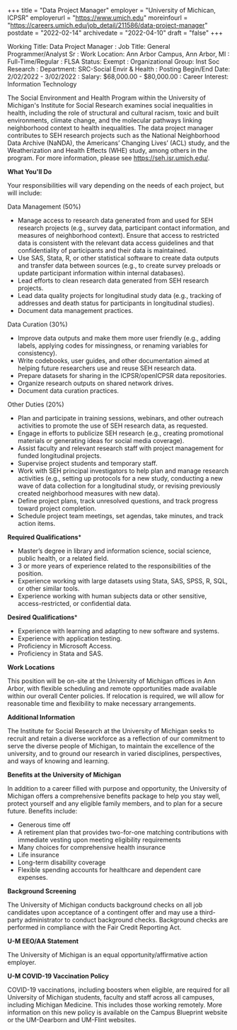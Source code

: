 +++
title = "Data Project Manager"
employer = "University of Michican, ICPSR"
employerurl = "https://www.umich.edu"
moreinfourl = "https://careers.umich.edu/job_detail/211586/data-project-manager"
postdate = "2022-02-14"
archivedate = "2022-04-10"
draft = "false"
+++

Working Title: Data Project Manager
: Job Title: General Programmer/Analyst Sr
: Work Location: Ann Arbor Campus, Ann Arbor, MI
: Full-Time/Regular
: FLSA Status: Exempt
: Organizational Group: Inst Soc Research
: Department: SRC-Social Envir & Health
: Posting Begin/End Date: 2/02/2022 - 3/02/2022
: Salary: $68,000.00 - $80,000.00
: Career Interest: Information Technology

The Social Environment and Health Program within the University of Michigan's Institute for Social Research examines social inequalities in health, including the role of structural and cultural racism, toxic and built environments, climate change, and the molecular pathways linking neighborhood context to health inequalities. The data project manager contributes to SEH research projects such as the National Neighborhood Data Archive (NaNDA), the Americans’ Changing Lives’ (ACL) study, and the Weatherization and Health Effects (WHE) study, among others in the program. For more information, please see https://seh.isr.umich.edu/.

**What You'll Do**

Your responsibilities will vary depending on the needs of each project, but will include:

Data Management (50%)

- Manage access to research data generated from and used for SEH research projects (e.g., survey data, participant contact information, and measures of neighborhood context). Ensure that access to restricted data is consistent with the relevant data access guidelines and that confidentiality of participants and their data is maintained.
- Use SAS, Stata, R, or other statistical software to create data outputs and transfer data between sources (e.g., to create survey preloads or update participant information within internal databases).
- Lead efforts to clean research data generated from SEH research projects.
- Lead data quality projects for longitudinal study data (e.g., tracking of addresses and death status for participants in longitudinal studies).
- Document data management practices.

Data Curation (30%)

- Improve data outputs and make them more user friendly (e.g., adding labels, applying codes for missingness, or renaming variables for consistency).
- Write codebooks, user guides, and other documentation aimed at helping future researchers use and reuse SEH research data.
- Prepare datasets for sharing in the ICPSR/openICPSR data repositories.
- Organize research outputs on shared network drives.
- Document data curation practices.

Other Duties (20%)

- Plan and participate in training sessions, webinars, and other outreach activities to promote the use of SEH research data, as requested.
- Engage in efforts to publicize SEH research (e.g., creating promotional materials or generating ideas for social media coverage).
- Assist faculty and relevant research staff with project management for funded longitudinal projects.
- Supervise project students and temporary staff.
- Work with SEH principal investigators to help plan and manage research activities (e.g., setting up protocols for a new study, conducting a new wave of data collection for a longitudinal study, or revising previously created neighborhood measures with new data).
- Define project plans, track unresolved questions, and track progress toward project completion.
- Schedule project team meetings, set agendas, take minutes, and track action items.

**Required Qualifications***

- Master’s degree in library and information science, social science, public health, or a related field.
- 3 or more years of experience related to the responsibilities of the position.
- Experience working with large datasets using Stata, SAS, SPSS, R, SQL, or other similar tools.
- Experience working with human subjects data or other sensitive, access-restricted, or confidential data.

**Desired Qualifications***

- Experience with learning and adapting to new software and systems.
- Experience with application testing.
- Proficiency in Microsoft Access.
- Proficiency in Stata and SAS.

**Work Locations**

This position will be on-site at the University of Michigan offices in Ann Arbor, with flexible scheduling and remote opportunities made available within our overall Center policies. If relocation is required, we will allow for reasonable time and flexibility to make necessary arrangements.

**Additional Information**

The Institute for Social Research at the University of Michigan seeks to recruit and retain a diverse workforce as a reflection of our commitment to serve the diverse people of Michigan, to maintain the excellence of the university, and to ground our research in varied disciplines, perspectives, and ways of knowing and learning.

**Benefits at the University of Michigan**

In addition to a career filled with purpose and opportunity, the University of Michigan offers a comprehensive benefits package to help you stay well, protect yourself and any eligible family members, and to plan for a secure future.  Benefits include:

- Generous time off
- A retirement plan that provides two-for-one matching contributions with immediate vesting upon meeting eligibility requirements
- Many choices for comprehensive health insurance
- Life insurance
- Long-term disability coverage
- Flexible spending accounts for healthcare and dependent care expenses.

**Background Screening**

The University of Michigan conducts background checks on all job candidates upon acceptance of a contingent offer and may use a third-party administrator to conduct background checks.  Background checks are performed in compliance with the Fair Credit Reporting Act.

**U-M EEO/AA Statement**

The University of Michigan is an equal opportunity/affirmative action employer.

**U-M COVID-19 Vaccination Policy**

COVID-19 vaccinations, including boosters when eligible, are required for all University of Michigan students, faculty and staff across all campuses, including Michigan Medicine.  This includes those working remotely.   More information on this new policy is available on the Campus Blueprint website or the UM-Dearborn and UM-Flint websites.
